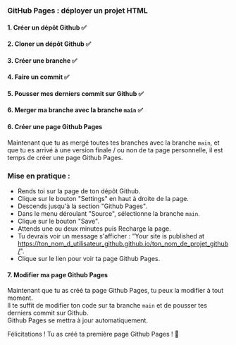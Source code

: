### GitHub Pages : déployer un projet HTML

#### 1. Créer un dépôt Github ✅
#### 2. Cloner un dépôt Github ✅
#### 3. Créer une branche ✅
#### 4. Faire un commit ✅
#### 5. Pousser mes derniers commit sur Github ✅
#### 6. Merger ma branche avec la branche `main` ✅
#### 6. Créer une page Github Pages 

Maintenant que tu as mergé toutes tes branches avec la branche `main`, et que tu es arrivé à une version finale / ou non de ta page personnelle, il est temps de créer une page Github Pages. <br>

### Mise en pratique : <br>

- Rends toi sur la page de ton dépôt Github.
- Clique sur le bouton "Settings" en haut à droite de la page.
- Descends jusqu'à la section "Github Pages".
- Dans le menu déroulant "Source", sélectionne la branche `main`.
- Clique sur le bouton "Save".
- Attends une ou deux minutes puis Recharge la page.
- Tu devrais voir un message s'afficher : "Your site is published at https://ton_nom_d_utilisateur_github.github.io/ton_nom_de_projet_github/".
- Clique sur le lien pour voir ta page Github Pages.

#### 7. Modifier ma page Github Pages

Maintenant que tu as créé ta page Github Pages, tu peux la modifier à tout moment. <br>
Il te suffit de modifier ton code sur ta branche `main` et de pousser tes derniers commit sur Github. <br>
Github Pages se mettra à jour automatiquement. <br>

Félicitations ! Tu as créé ta première page Github Pages ! 🎉
